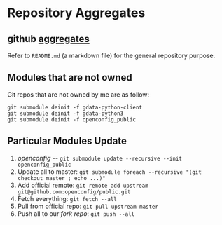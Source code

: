 # Repository Aggregates
## github [aggregates](https://github.com/serrasqueiro/aggregates/)
Refer to `README.md` (a markdown file) for the general repository purpose.

## Modules that are not owned
Git repos that are not owned by me are as follow:
```
git submodule deinit -f gdata-python-client
git submodule deinit -f gdata-python3
git submodule deinit -f openconfig_public
```

## Particular Modules Update
1. *openconfig* -- `git submodule update --recursive --init openconfig_public`
1. Update all to master: `git submodule foreach --recursive "(git checkout master ; echo ...)"`
1. Add official remote: `git remote add upstream git@github.com:openconfig/public.git`
1. Fetch everything: `git fetch --all`
1. Pull from official repo: `git pull upstream master`
1. Push all to our _fork repo_: `git push --all`
